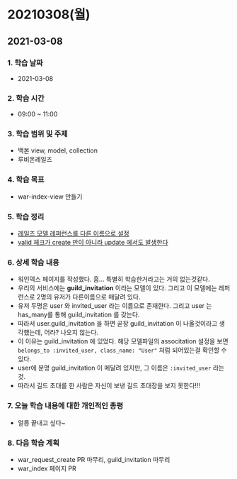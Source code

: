 # 20210308\(월\)

## 2021-03-08

### 1. 학습 날짜

* 2021-03-08

### 2. 학습 시간

* 09:00 ~ 11:00

### 3. 학습 범위 및 주제

* 백본 view, model, collection
* 루비온레일즈

### 4. 학습 목표

* war-index-view 만들기

### 5. 학습 정리

* [레일즈 모델 레퍼런스를 다른 이름으로 설정](https://simian114.gitbook.io/blog/undefined/rubyonrails/undefined-7/undefined)
* [valid 체크가 create 만이 아니라 update 에서도 발생한다](https://simian114.gitbook.io/blog/undefined/rubyonrails/validation-1/validation-save-update-create)

### 6. 상세 학습 내용

* 워인덱스 페이지를 작성했다. 흠... 특별히 학습한거라고는 거의 없는것같다.
* 우리의 서비스에는 **guild\_invitation** 이라는 모델이 있다. 그리고 이 모델에는 레퍼런스로 2명의 유저가 다른이름으로 매달려 있다.
* 유저 두명은 user 와 invited\_user 라는 이름으로 존재한다. 그리고 user 는 has\_many를 통해 guild\_invitation 를 갖는다.
* 따라서 user.guild\_invitation 을 하면 곧장 guild\_invitation 이 나올것이라고 생각했는데, 어라? 나오지 않는다.
* 이 이유는 guild\_invitation 에 있었다. 해당 모델파일의 associtation 설정을 보면 `belongs_to :invited_user, class_name: "User"` 처럼 되어있는걸 확인할 수 있다.
* user에 분명 guild\_invitation 이 메달려 있지만, 그 이름은 `:invited_user` 라는 것.
* 따라서 길드 초대를 한 사람은 자신이 보낸 길드 초대장을 보지 못한다!!!

### 7. 오늘 학습 내용에 대한 개인적인 총평

* 얼릉 끝내고 싶다~

### 8. 다음 학습 계획

* war\_request\_create PR 마무리, guild\_invitation 마무리
* war\_index 페이지 PR

